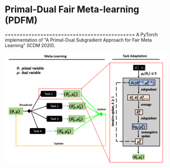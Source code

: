 # Primal-Dual Fair Meta-learning (PDFM)
============================================
A PyTorch implementation of "A Primal-Dual Subgradient Approach for Fair Meta Learning" (ICDM 2020).

<div style="text-align:center"><img src ="overview-PDFM.png" ,width=600/></div>
